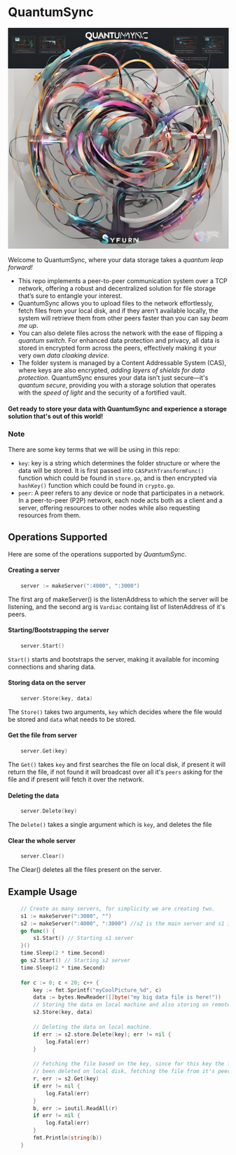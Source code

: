 # QuantumSync
![QuantumSync](./quantumsync%20.jpg)

Welcome to QuantumSync, where your data storage takes a _quantum leap forward!_ <br />
* This repo implements a peer-to-peer communication system over a TCP network, offering a robust and decentralized solution for file storage that’s sure to entangle your interest. 
* QuantumSync allows you to upload files to the network effortlessly, fetch files from your local disk, and if they aren't available locally, the system will retrieve them from other peers faster than you can say _beam me up_. 
* You can also delete files across the network with the ease of flipping a _quantum switch_. For enhanced data protection and privacy, all data is stored in encrypted form across the peers, effectively making it your very own _data cloaking device_. 
* The folder system is managed by a Content Addressable System (CAS), where keys are also encrypted, _adding layers of shields for data protection_. QuantumSync ensures your data isn't just secure—it's _quantum secure_, providing you with a storage solution that operates with the _speed of light_ and the security of a fortified vault.<br> 
#### Get ready to store your data with QuantumSync and experience a storage solution that's out of this world!

### Note
There are some key terms that we will be using in this repo:
* ``key``: key is a string which determines the folder structure or where the data will be stored. It is first passed into ``CASPathTransformFunc()`` function which could be found in ``store.go``, and is then encrypted via ``hashKey()`` function which could be found in ``crypto.go``. 
* ``peer``: A peer refers to any device or node that participates in a network. In a peer-to-peer (P2P) network, each node acts both as a client and a server, offering resources to other nodes while also requesting resources from them.  

## Operations Supported 
Here are some of the operations supported by _QuantumSync_.
#### Creating a server
```go
    server := makeServer(":4000", ":3000")
```
The first arg of makeServer() is the listenAddress to which the server will be listening, and the second arg is ``Vardiac`` containg list of listenAddress of it's peers.

#### Starting/Bootstrapping the server
``` go
    server.Start()
```
``Start()`` starts and bootstraps the server, making it available for incoming connections and sharing data. 

#### Storing data on the server
``` go
    server.Store(key, data)
```
The ``Store()`` takes two arguments, ``key`` which decides where the file would be stored and ``data`` what needs to be stored.

#### Get the file from server
``` go
    server.Get(key)
```
The ``Get()`` takes ``key`` and first searches the file on local disk, if present it will return the file, if not found it will broadcast over all it's ``peers`` asking for the file and if present will fetch it over the network.

#### Deleting the data 
``` go
    server.Delete(key)
```
The ``Delete()`` takes a single argument which is ``key``, and deletes the file

#### Clear the whole server
``` go
    server.Clear()
```
The Clear() deletes all the files present on the server. 

## Example Usage
```go 
    // Create as many servers, for simplicity we are creating two. 
    s1 := makeServer(":3000", "")
	s2 := makeServer(":4000", ":3000") //s2 is the main server and s1 is it's peer.
	go func() {
		s1.Start() // Starting s1 server
	}()
	time.Sleep(2 * time.Second)
	go s2.Start() // Starting s2 server
	time.Sleep(2 * time.Second) 

	for c := 0; c < 20; c++ {
		key := fmt.Sprintf("myCoolPicture_%d", c)
		data := bytes.NewReader([]byte("my big data file is here!"))
        // Storing the data on local machine and also storing on remote peers.
		s2.Store(key, data)

        // Deleting the data on local machine.
		if err := s2.store.Delete(key); err != nil {
			log.Fatal(err)
		}
         
        // Fetching the file based on the key, since for this key the file has
        // been deleted on local disk, fetching the file from it's peers. 
		r, err := s2.Get(key)
		if err != nil {
			log.Fatal(err)
		}
		b, err := ioutil.ReadAll(r)
		if err != nil {
			log.Fatal(err)
		}
        fmt.Println(string(b))
	}
```